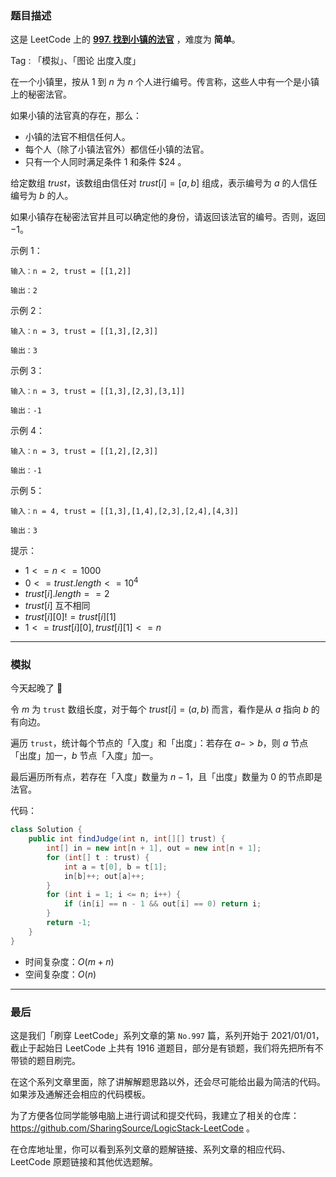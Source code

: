 ### 题目描述

这是 LeetCode 上的 **[997. 找到小镇的法官](https://leetcode-cn.com/problems/find-the-town-judge/solution/gong-shui-san-xie-jian-dan-chu-du-ru-du-5ms57/)** ，难度为 **简单**。

Tag : 「模拟」、「图论 出度入度」



在一个小镇里，按从 $1$ 到 $n$ 为 $n$ 个人进行编号。传言称，这些人中有一个是小镇上的秘密法官。

如果小镇的法官真的存在，那么：

* 小镇的法官不相信任何人。
* 每个人（除了小镇法官外）都信任小镇的法官。
* 只有一个人同时满足条件 $1$ 和条件 $24 。

给定数组 $trust$，该数组由信任对 $trust[i] = [a, b]$ 组成，表示编号为 $a$ 的人信任编号为 $b$ 的人。

如果小镇存在秘密法官并且可以确定他的身份，请返回该法官的编号。否则，返回 $-1$。

示例 1：
```
输入：n = 2, trust = [[1,2]]

输出：2
```
示例 2：
```
输入：n = 3, trust = [[1,3],[2,3]]

输出：3
```
示例 3：
```
输入：n = 3, trust = [[1,3],[2,3],[3,1]]

输出：-1
```
示例 4：
```
输入：n = 3, trust = [[1,2],[2,3]]

输出：-1
```
示例 5：
```
输入：n = 4, trust = [[1,3],[1,4],[2,3],[2,4],[4,3]]

输出：3
```

提示：
* $1 <= n <= 1000$
* $0 <= trust.length <= 10^4$
* $trust[i].length == 2$
* $trust[i]$ 互不相同
* $trust[i][0] != trust[i][1]$
* $1 <= trust[i][0], trust[i][1] <= n$

---

### 模拟

今天起晚了 🤣

令 $m$ 为 `trust` 数组长度，对于每个 $trust[i] = (a, b)$ 而言，看作是从 $a$ 指向 $b$ 的有向边。

遍历 `trust`，统计每个节点的「入度」和「出度」：若存在 $a -> b$，则 $a$ 节点「出度」加一，$b$ 节点「入度」加一。

最后遍历所有点，若存在「入度」数量为 $n - 1$，且「出度」数量为 $0$ 的节点即是法官。

代码：
```Java
class Solution {
    public int findJudge(int n, int[][] trust) {
        int[] in = new int[n + 1], out = new int[n + 1];
        for (int[] t : trust) {
            int a = t[0], b = t[1];
            in[b]++; out[a]++;
        }
        for (int i = 1; i <= n; i++) {
            if (in[i] == n - 1 && out[i] == 0) return i;
        }
        return -1;
    }
}
```
* 时间复杂度：$O(m + n)$
* 空间复杂度：$O(n)$

---

### 最后

这是我们「刷穿 LeetCode」系列文章的第 `No.997` 篇，系列开始于 2021/01/01，截止于起始日 LeetCode 上共有 1916 道题目，部分是有锁题，我们将先把所有不带锁的题目刷完。

在这个系列文章里面，除了讲解解题思路以外，还会尽可能给出最为简洁的代码。如果涉及通解还会相应的代码模板。

为了方便各位同学能够电脑上进行调试和提交代码，我建立了相关的仓库：https://github.com/SharingSource/LogicStack-LeetCode 。

在仓库地址里，你可以看到系列文章的题解链接、系列文章的相应代码、LeetCode 原题链接和其他优选题解。

